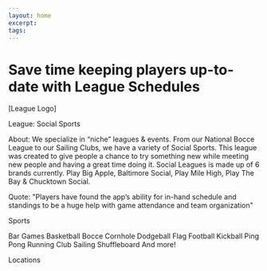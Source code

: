```yaml
---
layout: home
excerpt: 
tags: 
---
```


<h1>Save time keeping players up-to-date with League Schedules</h1>



[League Logo]

League: Social Sports

About: We specialize in “niche” leagues & events. From our National Bocce League to our Sailing Clubs, we have a variety of Social Sports. This league was created to give people a chance to try something new while meeting new people and having a great time doing it. Social Leagues is made up of 6 brands currently. Play Big Apple, Baltimore Social, Play Mile High, Play The Bay & Chucktown Social.

Quote: "Players have found the app’s ability for in-hand schedule and standings to be a huge help with game attendance and team organization"

Sports

Bar Games
Basketball
Bocce
Cornhole
Dodgeball
Flag Football
Kickball
Ping Pong
Running Club
Sailing
Shuffleboard
And more!

Locations